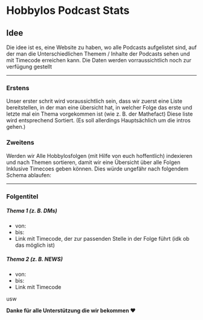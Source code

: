 # Hobbylos Podcast Stats


## Idee
Die idee ist es, eine Website zu haben, wo alle Podcasts aufgelistet sind, auf der man die Unterschiedlichen Themem / Inhalte der Podcasts sehen und mit Timecode erreichen kann. 
Die Daten werden vorraussichtlich noch zur verfügung gestellt

------------------------------------------------------------------------------------------------

### Erstens 
Unser erster schrit wird voraussichtlich sein, dass wir zuerst eine Liste bereitstellen, in der man eine übersicht hat, in welcher Folge das erste und letzte mal ein Thema vorgekommen ist (wie z. B. der Mathefact)
Diese liste wird entsprechend Sortiert. (Es soll allerdings Hauptsächlich um die intros gehen.)

### Zweitens
Werden wir Alle Hobbylosfolgen (mit Hilfe von euch hoffentlich) indexieren und nach Themen sortieren, damit wir eine Übersicht über alle Folgen Inklusive Timecoes geben können. Dies würde ungefähr nach folgendem Schema ablaufen: 

------------------------------------------------------------------------------------------------

### <b>Folgentitel</b>
##### Thema 1 (z. B. DMs)
 - von: 
 - bis: 
 - Link mit Timecode, der zur passenden Stelle in der Folge führt (idk ob das möglich ist)

##### Thema 2 (z. B. NEWS)
 - von: 
 - bis: 
 - Link mit Timecode

 usw

 <b>Danke für alle Unterstützung die wir bekommen ❤️</b>
